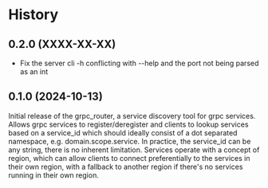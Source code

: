 # History

## 0.2.0 (XXXX-XX-XX)

* Fix the server cli -h conflicting with --help and the port not being parsed as an int

## 0.1.0 (2024-10-13)

Initial release of the grpc_router, a service discovery tool for grpc services.
Allows grpc services to register/deregister and clients to lookup services based on a service_id which
should ideally consist of a dot separated namespace, e.g. domain.scope.service. In practice, the service_id
can be any string, there is no inherent limitation.
Services operate with a concept of region, which can allow clients to connect preferentially to the services
in their own region, with a fallback to another region if there's no services running in their own region.
